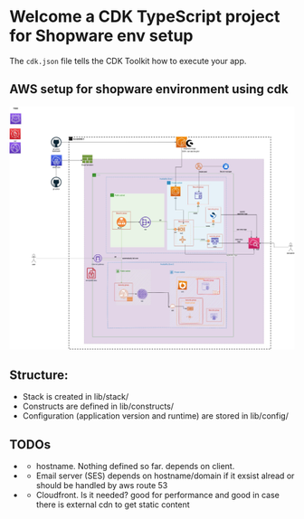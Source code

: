 # Welcome a CDK TypeScript project for Shopware env setup

The `cdk.json` file tells the CDK Toolkit how to execute your app.


## AWS setup for shopware environment using cdk

![Screenshot](./docs/cdk%20ps.jpg)


## Structure:
* Stack is created in lib/stack/ 
* Constructs are defined in lib/constructs/
* Configuration (application version and runtime) are stored in lib/config/

## TODOs
* - hostname. Nothing defined so far. depends on client.
* - Email server (SES) depends on hostname/domain if it exsist alread or should be handled by aws route 53
* - Cloudfront. Is it needed? good for performance and good in case there is external cdn to get static content
